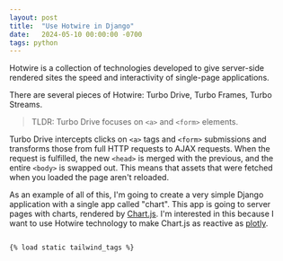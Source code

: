 ```yaml
---
layout: post
title:  "Use Hotwire in Django"
date:   2024-05-10 00:00:00 -0700
tags: python
---
```

<html>
Hotwire is a collection of technologies developed to give server-side rendered sites the speed and interactivity of single-page applications.

There are several pieces of Hotwire: Turbo Drive, Turbo Frames, Turbo Streams.

> TLDR: Turbo Drive focuses on `<a>` and `<form>` elements.

Turbo Drive intercepts clicks on `<a>` tags and `<form>` submissions and transforms those from full HTTP requests to AJAX requests. When the request is fulfilled, the new `<head>` is merged with the previous, and the entire `<body>` is swapped out. This means that assets that were fetched when you loaded the page aren't reloaded.

As an example of all of this, I'm going to create a very simple Django application with a single app called "chart". This app is going to server pages with charts, rendered by [Chart.js](https://www.chartjs.org/). I'm interested in this because I want to use Hotwire technology to make Chart.js as reactive as [plotly](https://plotly.com/).

<div class="nojekyll">
<code>
{% load static tailwind_tags %}
</code>
</div>
</html>